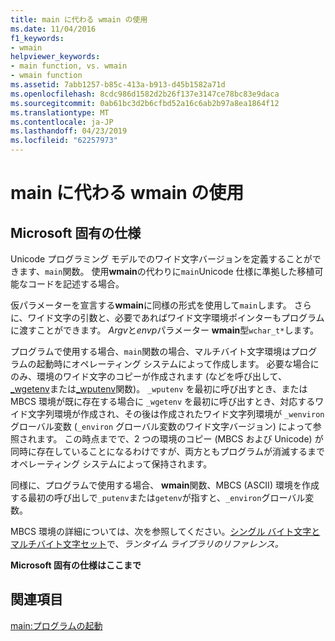 ```yaml
---
title: main に代わる wmain の使用
ms.date: 11/04/2016
f1_keywords:
- wmain
helpviewer_keywords:
- main function, vs. wmain
- wmain function
ms.assetid: 7abb1257-b85c-413a-b913-d45b1582a71d
ms.openlocfilehash: 8cdc986d1582d2b26f137e3147ce78bc83e9daca
ms.sourcegitcommit: 0ab61bc3d2b6cfbd52a16c6ab2b97a8ea1864f12
ms.translationtype: MT
ms.contentlocale: ja-JP
ms.lasthandoff: 04/23/2019
ms.locfileid: "62257973"
---
```

# <a name="using-wmain-instead-of-main"></a>main に代わる wmain の使用

## <a name="microsoft-specific"></a>Microsoft 固有の仕様

Unicode プログラミング モデルでのワイド文字バージョンを定義することができます、`main`関数。 使用**wmain**の代わりに`main`Unicode 仕様に準拠した移植可能なコードを記述する場合。

仮パラメーターを宣言する**wmain**に同様の形式を使用して`main`します。 さらに、ワイド文字の引数と、必要であればワイド文字環境ポインターもプログラムに渡すことができます。 *Argv*と*envp*パラメーター **wmain**型`wchar_t*`します。

プログラムで使用する場合、`main`関数の場合、マルチバイト文字環境はプログラムの起動時にオペレーティング システムによって作成します。 必要な場合にのみ、環境のワイド文字のコピーが作成されます (などを呼び出して、 [_wgetenv](../c-runtime-library/reference/getenv-wgetenv.md)または[_wputenv](../c-runtime-library/reference/putenv-wputenv.md)関数)。 `_wputenv` を最初に呼び出すとき、または MBCS 環境が既に存在する場合に `_wgetenv` を最初に呼び出すとき、対応するワイド文字列環境が作成され、その後は作成されたワイド文字列環境が `_wenviron` グローバル変数 (`_environ` グローバル変数のワイド文字バージョン) によって参照されます。 この時点までで、2 つの環境のコピー (MBCS および Unicode) が同時に存在していることになるわけですが、両方ともプログラムが消滅するまでオペレーティング システムによって保持されます。

同様に、プログラムで使用する場合、 **wmain**関数、MBCS (ASCII) 環境を作成する最初の呼び出しで`_putenv`または`getenv`が指すと、`_environ`グローバル変数。

MBCS 環境の詳細については、次を参照してください。[シングル バイト文字とマルチバイト文字セット](../c-runtime-library/single-byte-and-multibyte-character-sets.md)で、*ランタイム ライブラリのリファレンス。*

**Microsoft 固有の仕様はここまで**

## <a name="see-also"></a>関連項目

[main:プログラムの起動](../cpp/main-program-startup.md)